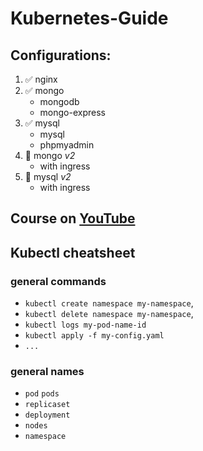 # Kubernetes-Guide

## Configurations:
1. ✅ nginx  
2. ✅ mongo 
    - mongodb
    - mongo-express
3. ✅ mysql 
    - mysql
    - phpmyadmin
4. 🚧 mongo *v2* 
    - with ingress
5. 🚧 mysql *v2*
    - with ingress 

## Course on [YouTube](https://www.youtube.com/watch?v=X48VuDVv0do)
## Kubectl cheatsheet
### general commands
- `kubectl create namespace my-namespace`, 
- `kubectl delete namespace my-namespace`, 
- `kubectl logs my-pod-name-id`
- `kubectl apply -f my-config.yaml`
- `...`
###  general names
- `pod` `pods`  
- `replicaset`  
- `deployment`
- `nodes`
- `namespace`
